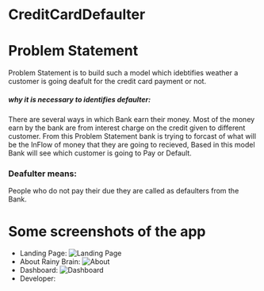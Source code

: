 # CreditCardDefaulter
# Problem Statement
Problem Statement is to build such a model which idebtifies weather a customer is going deafult for the credit card payment or not.
##### why it is necessary to identifies defaulter:
There are several ways in which Bank earn their money. Most of the money earn by the bank are from interest charge on the credit given to different customer.
 From this Problem Statement bank is trying to forcast of what will be the InFlow of money that they are going to recieved, 
 Based in this model Bank will see which customer is going to Pay or Default.


### Deafulter means:   
People who do not pay their due they are called as defaulters from the Bank.
# Some screenshots of the app
* Landing Page:
![Landing Page](githubimgs/ccdlandingpage.PNG)
* About Rainy Brain:
![About](githubimgs/about.png)
* Dashboard:
![Dashboard](githubimgs/dashboard.png)
* Developer:

